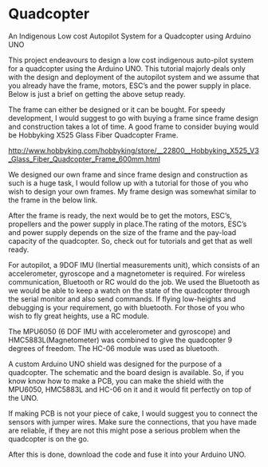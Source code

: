 # Quadcopter
An Indigenous Low cost Autopilot System for a Quadcopter using Arduino UNO

This project endeavours to design a low cost indigenous auto-pilot system for a quadcopter using the Arduino UNO. This tutorial majorly deals only with the design and deployment of the autopilot system and we assume that you already have the frame, motors, ESC’s and the power supply in place. Below is just a brief on getting the above setup ready. 

The frame can either be designed or it can be bought. For speedy development, I would suggest to go with buying a frame since frame design and construction takes a lot of time. A good frame to consider buying  would be Hobbyking X525 Glass Fiber Quadcopter Frame.

http://www.hobbyking.com/hobbyking/store/__22800__Hobbyking_X525_V3_Glass_Fiber_Quadcopter_Frame_600mm.html

We designed our own frame and since frame design and construction as such is a huge task, I would follow up with a tutorial for those of you who wish to design your own frames. My frame design was somewhat similar to the frame in the below link.

After the frame is ready, the next would be to get the motors, ESC’s, propellers and the power supply in place.The rating of the motors, ESC’s and power supply depends on the size of the frame and the pay-load capacity of the quadcopter. So, check out for tutorials and get that as well ready.

For autopilot, a 9DOF IMU (Inertial measurements unit), which consists of an accelerometer, gyroscope and a magnetometer is required. For wireless communication, Bluetooth or RC would do the job. We used the Bluetooth as we would be able to keep a watch on the state of the quadcopter through the serial monitor and also send commands. If flying low-heights and debugging is your requirement, go with bluetooth. For those of you who wish to fly great heights, use a RC module. 

The MPU6050 (6 DOF IMU with accelerometer and gyroscope) and HMC5883L(Magnetometer) was combined to give the quadcopter 9 degrees of freedom. The HC-06 module was used as bluetooth.

A custom Arduino UNO shield was designed for the purpose of a quadcopter. The schematic and the board design is available. So, if you know know how to make a PCB, you can make the shield with the MPU6050, HMC5883L and HC-06 on it and it would fit perfectly on top of the UNO.  

If making PCB is not your piece of cake, I would suggest you to connect the sensors with jumper wires. Make sure the connections, that you have made are reliable, if they are not this might pose a serious problem when the quadcopter is on the go.

After this is done, download the code and fuse it into your Arduino UNO.
